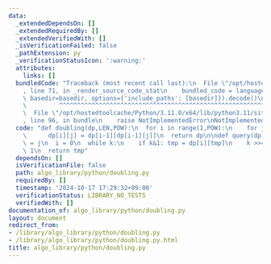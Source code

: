 ```yaml
---
data:
  _extendedDependsOn: []
  _extendedRequiredBy: []
  _extendedVerifiedWith: []
  _isVerificationFailed: false
  _pathExtension: py
  _verificationStatusIcon: ':warning:'
  attributes:
    links: []
  bundledCode: "Traceback (most recent call last):\n  File \"/opt/hostedtoolcache/Python/3.11.0/x64/lib/python3.11/site-packages/onlinejudge_verify/documentation/build.py\"\
    , line 71, in _render_source_code_stat\n    bundled_code = language.bundle(stat.path,\
    \ basedir=basedir, options={'include_paths': [basedir]}).decode()\n          \
    \         ^^^^^^^^^^^^^^^^^^^^^^^^^^^^^^^^^^^^^^^^^^^^^^^^^^^^^^^^^^^^^^^^^^^^^^^^^^^^^^^^^\n\
    \  File \"/opt/hostedtoolcache/Python/3.11.0/x64/lib/python3.11/site-packages/onlinejudge_verify/languages/python.py\"\
    , line 96, in bundle\n    raise NotImplementedError\nNotImplementedError\n"
  code: "def doubling(dp,LEN,POW):\n  for i in range(1,POW):\n    for j in range(LEN):\n\
    \      dp[i][j] = dp[i-1][dp[i-1][j]]\n  return dp\n\ndef query(dp,j,k):\n  tmp\
    \ = j\n  i = 0\n  while k:\n    if k&1: tmp = dp[i][tmp]\n    k >>= 1\n    i +=\
    \ 1\n  return tmp"
  dependsOn: []
  isVerificationFile: false
  path: algo_library/python/doubling.py
  requiredBy: []
  timestamp: '2024-10-17 17:29:32+09:00'
  verificationStatus: LIBRARY_NO_TESTS
  verifiedWith: []
documentation_of: algo_library/python/doubling.py
layout: document
redirect_from:
- /library/algo_library/python/doubling.py
- /library/algo_library/python/doubling.py.html
title: algo_library/python/doubling.py
---
```

